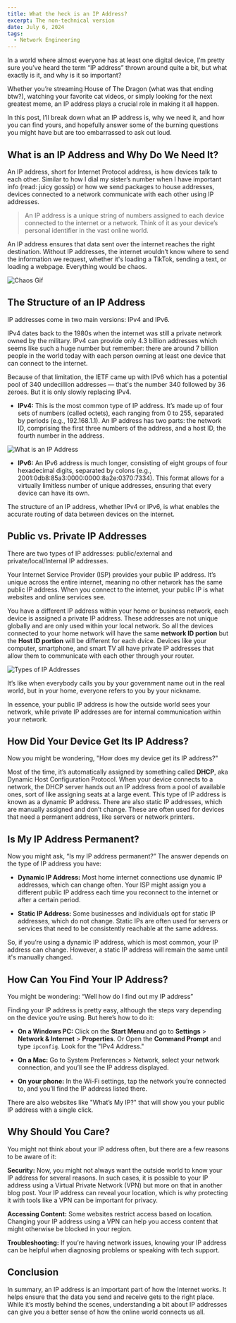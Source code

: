 ```yaml
---
title: What the heck is an IP Address?
excerpt: The non-technical version
date: July 6, 2024
tags:
  - Network Engineering
---
```


In a world where almost everyone has at least one digital device, I’m pretty sure you’ve heard the term “IP address” thrown around quite a bit, but what exactly is it, and why is it so important?

Whether you’re streaming House of The Dragon (what was that ending btw?), watching your favorite cat videos, or simply looking for the next greatest meme, an IP address plays a crucial role in making it all happen.

In this post, I’ll break down what an IP address is, why we need it, and how you can find yours, and hopefully answer some of the burning questions you might have but are too embarrassed to ask out loud.

## What is an IP Address and Why Do We Need It?

An IP address, short for Internet Protocol address, is how devices talk to each other. Similar to how I dial my sister’s number when I have important info (read: juicy gossip) or how we send packages to house addresses, devices connected to a network communicate with each other using IP addresses.

> An IP address is a unique string of numbers assigned to each device connected to the internet or a network. Think of it as your device’s personal identifier in the vast online world.

An IP address ensures that data sent over the internet reaches the right destination. Without IP addresses, the internet wouldn’t know where to send the information we request, whether it's loading a TikTok, sending a text, or loading a webpage. Everything would be chaos.

![Chaos Gif](/images/ip-address/chaos.gif)

## The Structure of an IP Address

IP addresses come in two main versions: IPv4 and IPv6.

IPv4 dates back to the 1980s when the internet was still a private network owned by the military. IPv4 can provide only 4.3 billion addresses which seems like such a huge number but remember: there are around 7 billion people in the world today with each person owning at least one device that can connect to the internet.

Because of that limitation, the IETF came up with IPv6 which has a potential pool of 340 undecillion addresses — that's the number 340 followed by 36 zeroes. But it is only slowly replacing IPv4.

- **IPv4:** This is the most common type of IP address. It’s made up of four sets of numbers (called octets), each ranging from 0 to 255, separated by periods (e.g., 192.168.1.1). An IP address has two parts: the network ID, comprising the first three numbers of the address, and a host ID, the fourth number in the address.

![What is an IP Address](/images/ip-address/ip-address.png)

- **IPv6:** An IPv6 address is much longer, consisting of eight groups of four hexadecimal digits, separated by colons (e.g., 2001:0db8:85a3:0000:0000:8a2e:0370:7334). This format allows for a virtually limitless number of unique addresses, ensuring that every device can have its own.

The structure of an IP address, whether IPv4 or IPv6, is what enables the accurate routing of data between devices on the internet.

## Public vs. Private IP Addresses

There are two types of IP addresses: public/external and private/local/lnternal IP addresses.

Your Internet Service Provider (ISP) provides your public IP address. It’s unique across the entire internet, meaning no other network has the same public IP address. When you connect to the internet, your public IP is what websites and online services see.

You have a different IP address within your home or business network, each device is assigned a private IP address. These addresses are not unique globally and are only used within your local network. So all the devices connected to your home network will have the same **network ID portion** but the **Host ID portion** will be different for each dvice. Devices like your computer, smartphone, and smart TV all have private IP addresses that allow them to communicate with each other through your router.

![Types of IP Addresses](/images/ip-address/ip-types.png)

It’s like when everybody calls you by your government name out in the real world, but in your home, everyone refers to you by your nickname.

In essence, your public IP address is how the outside world sees your network, while private IP addresses are for internal communication within your network.

## How Did Your Device Get Its IP Address?

Now you might be wondering, "How does my device get its IP address?"

Most of the time, it’s automatically assigned by something called **DHCP**, aka Dynamic Host Configuration Protocol. When your device connects to a network, the DHCP server hands out an IP address from a pool of available ones, sort of like assigning seats at a large event. This type of IP address is known as a dynamic IP address.
There are also static IP addresses, which are manually assigned and don’t change. These are often used for devices that need a permanent address, like servers or network printers.

## Is My IP Address Permanent?

Now you might ask, “Is my IP address permanent?” The answer depends on the type of IP address you have:

- **Dynamic IP Address:** Most home internet connections use dynamic IP addresses, which can change often. Your ISP might assign you a different public IP address each time you reconnect to the internet or after a certain period.

- **Static IP Address:** Some businesses and individuals opt for static IP addresses, which do not change. Static IPs are often used for servers or services that need to be consistently reachable at the same address.

So, if you’re using a dynamic IP address, which is most common, your IP address can change. However, a static IP address will remain the same until it's manually changed.

## How Can You Find Your IP Address?

You might be wondering: “Well how do I find out my IP address”

Finding your IP address is pretty easy, although the steps vary depending on the device you’re using. But here’s how to do it:

- **On a Windows PC:** Click on the **Start Menu** and go to **Settings** > **Network & Internet** > **Properties**.
  Or Open the **Command Prompt** and type `ipconfig`. Look for the "IPv4 Address."

- **On a Mac:** Go to System Preferences > Network, select your network connection, and you’ll see the IP address displayed.

- **On your phone:** In the Wi-Fi settings, tap the network you’re connected to, and you’ll find the IP address listed there.

There are also websites like "What’s My IP?" that will show you your public IP address with a single click.

## Why Should You Care?

You might not think about your IP address often, but there are a few reasons to be aware of it:

**Security:** Now, you might not always want the outside world to know your IP address for several reasons. In such cases, it is possible to your IP address using a Virtual Private Network (VPN) but more on that in another blog post. Your IP address can reveal your location, which is why protecting it with tools like a VPN can be important for privacy.

**Accessing Content:** Some websites restrict access based on location. Changing your IP address using a VPN can help you access content that might otherwise be blocked in your region.

**Troubleshooting:** If you’re having network issues, knowing your IP address can be helpful when diagnosing problems or speaking with tech support.

## Conclusion

In summary, an IP address is an important part of how the Internet works. It helps ensure that the data you send and receive gets to the right place. While it’s mostly behind the scenes, understanding a bit about IP addresses can give you a better sense of how the online world connects us all.
